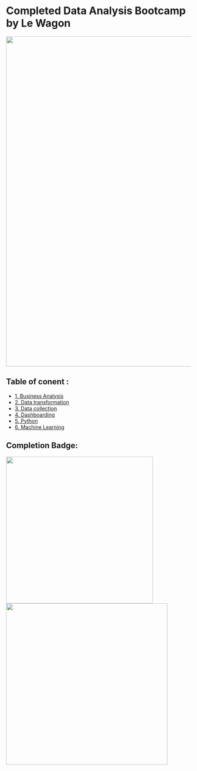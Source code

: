 

  # Completed Data Analysis Bootcamp by Le Wagon


   <img src="https://drive.google.com/uc?export=view&id=195dbFPHzrkgJB9a69z75jKA_DBvw_jD3" width="900" >


  ## Table of conent :
   * [1. Business Analysis](https://github.com/FatimaALzahrani/Data-Analysis/tree/main/1.%20Business%20Analysis)
   * [2. Data transformation](https://github.com/FatimaALzahrani/Data-Analysis/tree/main/2.%20Data%20transformation)
   * [3. Data collection](https://github.com/FatimaALzahrani/Data-Analysis/tree/main/3.%20Data%20collection)
   * [4. Dashboarding](https://github.com/FatimaALzahrani/Data-Analysis/tree/main/4.%20Dashboarding)
   * [5. Python](https://github.com/FatimaALzahrani/Data-Analysis/tree/main/5.%20Python)
   * [6. Machine Learning](https://github.com/FatimaALzahrani/Data-Analysis/tree/main/6.%20Machine%20Learning)


   ## Completion Badge:
   <img src="https://drive.google.com/uc?export=view&id=1ptmwVd1ihBJvtuF-Q4i8Coxx1xdH8zO2" width="400" > <img src="https://drive.google.com/uc?export=view&id=1fSz3bYMwu4Lz_fGqKFwFZyDIgXjLmeU1" width="440" />


